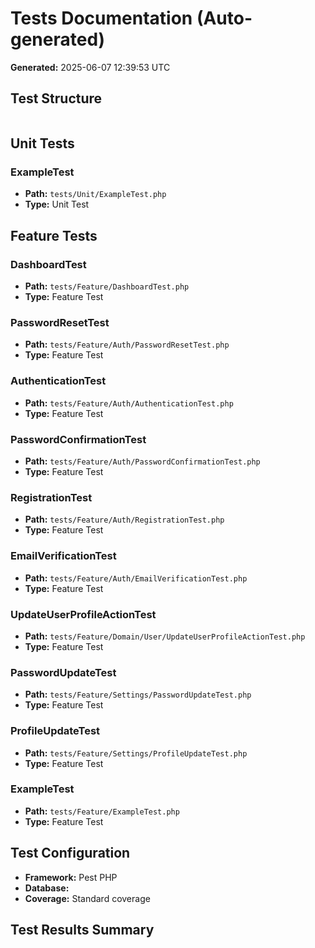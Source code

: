 # Tests Documentation (Auto-generated)

**Generated:** 2025-06-07 12:39:53 UTC

## Test Structure

```
```

## Unit Tests

### ExampleTest
- **Path:** `tests/Unit/ExampleTest.php`
- **Type:** Unit Test

## Feature Tests

### DashboardTest
- **Path:** `tests/Feature/DashboardTest.php`
- **Type:** Feature Test

### PasswordResetTest
- **Path:** `tests/Feature/Auth/PasswordResetTest.php`
- **Type:** Feature Test

### AuthenticationTest
- **Path:** `tests/Feature/Auth/AuthenticationTest.php`
- **Type:** Feature Test

### PasswordConfirmationTest
- **Path:** `tests/Feature/Auth/PasswordConfirmationTest.php`
- **Type:** Feature Test

### RegistrationTest
- **Path:** `tests/Feature/Auth/RegistrationTest.php`
- **Type:** Feature Test

### EmailVerificationTest
- **Path:** `tests/Feature/Auth/EmailVerificationTest.php`
- **Type:** Feature Test

### UpdateUserProfileActionTest
- **Path:** `tests/Feature/Domain/User/UpdateUserProfileActionTest.php`
- **Type:** Feature Test

### PasswordUpdateTest
- **Path:** `tests/Feature/Settings/PasswordUpdateTest.php`
- **Type:** Feature Test

### ProfileUpdateTest
- **Path:** `tests/Feature/Settings/ProfileUpdateTest.php`
- **Type:** Feature Test

### ExampleTest
- **Path:** `tests/Feature/ExampleTest.php`
- **Type:** Feature Test

## Test Configuration
- **Framework:** Pest PHP
- **Database:** 
- **Coverage:** Standard coverage

## Test Results Summary
```
```
